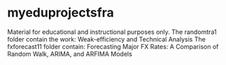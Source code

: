 # myeduprojectsfra
Material for educational and instructional purposes only.
The randomtra1 folder contain the work: Weak-efficiency and Technical Analysis
The fxforecast11 folder contain: Forecasting Major FX Rates: A Comparison of Random Walk, ARIMA, and ARFIMA Models

